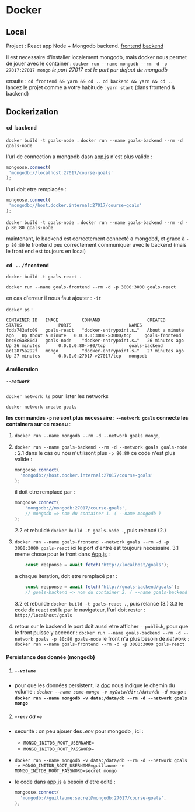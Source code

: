 # Docker

## Local

Project : React app Node + Mongodb backend.
[frontend](./frontend/)
[backend](./backend/)

Il est necessaire d'installer localement mongodb, mais docker nous permet de jouer avec le container : ```docker run --name mongodb --rm -d -p 27017:27017 mongo```
*le port 27017 est le port par defaut de mongodb*

ensuite :
```cd frontend && yarn && cd ..```
```cd backend && yarn && cd ..```
lancez le projet comme a votre habitude : ```yarn start``` (dans frontend & backend)

## Dockerization

### ```cd backend```

```docker build -t goals-node .```
```docker run --name goals-backend --rm -d goals-node```

l'url de connection a mongodb dasn [app.js](backend/app.js) n'est plus valide :

 ```js
mongoose.connect(
  'mongodb://localhost:27017/course-goals'
);
 ```

 l'url doit etre remplacée :

 ```js
mongoose.connect(
  'mongodb://host.docker.internal:27017/course-goals'
);
 ```

```docker build -t goals-node .```
```docker run --name goals-backend --rm -d -p 80:80 goals-node```

maintenant, le backend est correctement connecté a mongobd, et grace à ```-p 80:80``` le frontend peu correctement communiquer avec le backend (mais le front end est toujours en local)

### ```cd ../frontend```

```docker build -t goals-react .```

```docker run --name goals-frontend --rm -d -p 3000:3000 goals-react```

en cas d'erreur il nous faut ajouter : ```-it```

```docker ps``` :

```shell
CONTAINER ID   IMAGE         COMMAND                  CREATED              STATUS              PORTS                      NAMES
fdda743afc09   goals-react   "docker-entrypoint.s…"   About a minute ago   Up About a minute   0.0.0.0:3000->3000/tcp     goals-frontend
bec6c6a880d3   goals-node    "docker-entrypoint.s…"   26 minutes ago       Up 26 minutes       0.0.0.0:80->80/tcp         goals-backend
ac12875a292f   mongo         "docker-entrypoint.s…"   27 minutes ago       Up 27 minutes       0.0.0.0:27017->27017/tcp   mongodb
```

#### Amélioration

##### ```--network```

```docker network ls``` pour lister les networks

```docker network create goals```

**les commandes ```-p``` ne sont plus necessaire : ```--network goals``` connecte les containers sur ce reseau** :

1. ```docker run --name mongodb --rm -d --network goals mongo```,
2. ```docker run --name goals-backend --rm -d --network goals goals-node``` :
    2.1 dans le cas ou nou n'utilisont plus ```-p 80:80``` ce code n'est plus valide :

    ```js
    mongoose.connect(
      'mongodb://host.docker.internal:27017/course-goals'
    );
    ```

    il doit etre remplacé par :

    ```js
    mongoose.connect(
        'mongodb://mongodb:27017/course-goals',
        // mongodb => nom du container 1. ( --name mongodb )
    );
    ```

    2.2 et rebuildé ```docker build -t goals-node .```, puis relancé (2.)

3. ```docker run --name goals-frontend --network goals --rm -d -p 3000:3000 goals-react```
   ici le port d'entré est toujours necessaire.
   3.1 meme chose pour le front dans [App.js](./frontend/src/App.js) :

    ```js
        const response = await fetch('http://localhost/goals');
    ```

    a chaque iteration, doit etre remplacé par :

    ```js
        const response = await fetch('http://goals-backend/goals');
        // goals-backend => nom du container 2. ( --name goals-backend )
    ```

    3.2 et rebuildé ```docker build -t goals-react .```, puis relancé (3.)
    3.3 le code de react est lu par le navigateur, l'url doit rester : ```http://localhost/goals```

4. retour sur le backend le port doit aussi etre afficher ```--publish```, pour que le front puisse y acceder :
   ```docker run --name goals-backend --rm -d --network goals -p 80:80 goals-node```
   le front n'a plus besoin de *network* : ```docker run --name goals-frontend --rm -d -p 3000:3000 goals-react```

#### Persistance des donnée (mongodb)

1. ##### ```--volume```

- pour que les données persistent, la [doc](https://hub.docker.com/_/mongo) nous indique le chemin du volume :
  *```docker --name some-mongo -v myData/dir:/data/db -d mongo```* :
  **```docker run --name mongodb -v data:/data/db --rm -d --network goals mongo```**

2. ##### ```--env``` ou ```-e```

- securité : on peu ajouer des *.env* pour mongodb , ici :
  - ```MONGO_INITDB_ROOT_USERNAME=```
  - ```MONGO_INITDB_ROOT_PASSWORD=```
- ```docker run --name mongodb -v data:/data/db --rm -d --network goals -e MONGO_INITDB_ROOT_USERNAME=guillaume -e MONGO_INITDB_ROOT_PASSWORD=secret mongo```
- le code dans [app.js](./backend/app.js) a besoin d'etre edité :

  ```js
  mongoose.connect(
    'mongodb://guillaume:secret@mongodb:27017/course-goals',
  );
  ```
